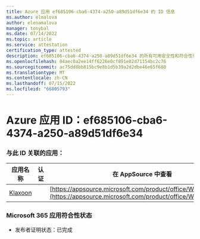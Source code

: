 ```yaml
---
title: Azure 应用 ef685106-cba6-4374-a250-a89d51df6e34 的 ID 信息
ms.author: elmalova
author: elenamalova
manager: tonybal
ms.date: 07/14/2022
ms.topic: article
ms.service: attestation
certification_type: attested
description: ef685106-cba6-4374-a250-a89d51df6e34 的所有可用安全性和符合性信息。
ms.openlocfilehash: 04aec0a2ee14ff6226e0cf891e02d71154bc2c76
ms.sourcegitcommit: ac75dd8bb815bc9e8b1d5b39a2d2dbe46e65f680
ms.translationtype: MT
ms.contentlocale: zh-CN
ms.lasthandoff: 07/15/2022
ms.locfileid: "66805793"
---
```

# <a name="azure-app-id-ef685106-cba6-4374-a250-a89d51df6e34"></a>Azure 应用 ID：ef685106-cba6-4374-a250-a89d51df6e34


### <a name="apps-associated-with-this-id"></a>与此 ID 关联的应用：
| **应用名称** | **认证** | **在 AppSource 中查看** |
|--------------|---------------|-----------------------|
| [Klaxoon](../forward/WA104382058.md) |  | [https://appsource.microsoft.com/product/office/WA104382058](https://appsource.microsoft.com/product/office/WA104382058) |

### <a name="microsoft-365-app-compliance-status"></a>Microsoft 365 应用符合性状态
- 发布者证明状态：已完成
